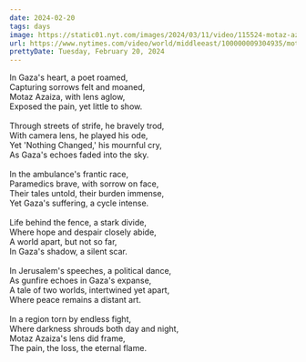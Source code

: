 ```yaml
---
date: 2024-02-20
tags: days
image: https://static01.nyt.com/images/2024/03/11/video/115524-motaz-azaiza/115524-motaz-azaiza-facebookJumbo.png?video-overlay
url: https://www.nytimes.com/video/world/middleeast/100000009304935/motaz-azaiza-gaza.html
prettyDate: Tuesday, February 20, 2024
---
```

In Gaza's heart, a poet roamed,<br>Capturing sorrows felt and moaned,<br>Motaz Azaiza, with lens aglow,<br>Exposed the pain, yet little to show.<br><br>Through streets of strife, he bravely trod,<br>With camera lens, he played his ode,<br>Yet 'Nothing Changed,' his mournful cry,<br>As Gaza's echoes faded into the sky.<br><br>In the ambulance's frantic race,<br>Paramedics brave, with sorrow on face,<br>Their tales untold, their burden immense,<br>Yet Gaza's suffering, a cycle intense.<br><br>Life behind the fence, a stark divide,<br>Where hope and despair closely abide,<br>A world apart, but not so far,<br>In Gaza's shadow, a silent scar.<br><br>In Jerusalem's speeches, a political dance,<br>As gunfire echoes in Gaza's expanse,<br>A tale of two worlds, intertwined yet apart,<br>Where peace remains a distant art.<br><br>In a region torn by endless fight,<br>Where darkness shrouds both day and night,<br>Motaz Azaiza's lens did frame,<br>The pain, the loss, the eternal flame.